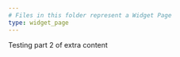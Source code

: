 ```yaml
---
# Files in this folder represent a Widget Page
type: widget_page
---
```


Testing part 2 of extra content
